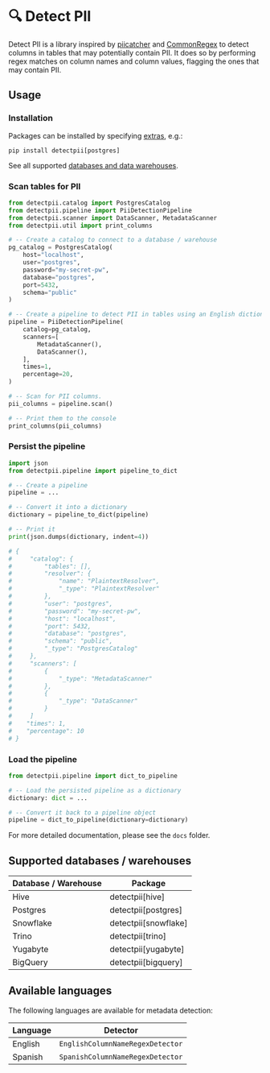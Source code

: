 # 🔍 Detect PII

Detect PII is a library inspired by [piicatcher](https://github.com/tokern/piicatcher) and [CommonRegex](https://github.com/madisonmay/CommonRegex) to detect columns in tables that may potentially contain PII. It does so by performing regex matches 
on column names and column values, flagging the ones that may contain PII.

## Usage

### Installation

Packages can be installed by specifying [extras](https://setuptools.pypa.io/en/latest/userguide/dependency_management.html#optional-dependencies), e.g.:

```shell
pip install detectpii[postgres]
```

See all supported [databases and data warehouses](#supported-databases--warehouses).

### Scan tables for PII

```python
from detectpii.catalog import PostgresCatalog
from detectpii.pipeline import PiiDetectionPipeline
from detectpii.scanner import DataScanner, MetadataScanner
from detectpii.util import print_columns

# -- Create a catalog to connect to a database / warehouse
pg_catalog = PostgresCatalog(
    host="localhost",
    user="postgres",
    password="my-secret-pw",
    database="postgres",
    port=5432,
    schema="public"
)

# -- Create a pipeline to detect PII in tables using an English dictionary
pipeline = PiiDetectionPipeline(
    catalog=pg_catalog,
    scanners=[
        MetadataScanner(),
        DataScanner(),
    ],
    times=1,
    percentage=20,
)

# -- Scan for PII columns.
pii_columns = pipeline.scan()

# -- Print them to the console
print_columns(pii_columns)
```

### Persist the pipeline

```python
import json
from detectpii.pipeline import pipeline_to_dict

# -- Create a pipeline
pipeline = ...

# -- Convert it into a dictionary
dictionary = pipeline_to_dict(pipeline)

# -- Print it
print(json.dumps(dictionary, indent=4))

# {
#     "catalog": {
#         "tables": [],
#         "resolver": {
#             "name": "PlaintextResolver",
#             "_type": "PlaintextResolver"
#         },
#         "user": "postgres",
#         "password": "my-secret-pw",
#         "host": "localhost",
#         "port": 5432,
#         "database": "postgres",
#         "schema": "public",
#         "_type": "PostgresCatalog"
#     },
#     "scanners": [
#         {
#             "_type": "MetadataScanner"
#         },
#         {
#             "_type": "DataScanner"
#         }
#     ]
#    "times": 1,
#    "percentage": 10
# }
```

### Load the pipeline

```python
from detectpii.pipeline import dict_to_pipeline

# -- Load the persisted pipeline as a dictionary
dictionary: dict = ...

# -- Convert it back to a pipeline object
pipeline = dict_to_pipeline(dictionary=dictionary)
```

For more detailed documentation, please see the `docs` folder.

## Supported databases / warehouses

| Database / Warehouse | Package              |
|----------------------|----------------------|
| Hive                 | detectpii[hive]      |
| Postgres             | detectpii[postgres]  |
| Snowflake            | detectpii[snowflake] |
| Trino                | detectpii[trino]     |
| Yugabyte             | detectpii[yugabyte]  |
| BigQuery             | detectpii[bigquery]  |

## Available languages

The following languages are available for metadata detection:

| Language | Detector                         |
|----------|----------------------------------|
| English  | `EnglishColumnNameRegexDetector` |
| Spanish  | `SpanishColumnNameRegexDetector` |